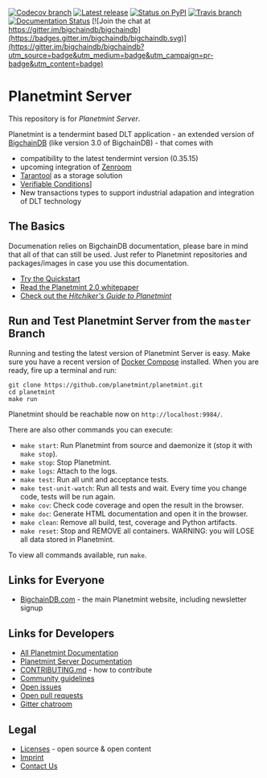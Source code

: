 <!---
Copyright © 2020 Interplanetary Database Association e.V.,
BigchainDB and IPDB software contributors.
SPDX-License-Identifier: (AGPL-3.0-or-later AND CC-BY-4.0)
Code is AGPL-3.0-or-later and docs are CC-BY-4.0
--->

<!--- There is no shield to get the latest version
(including pre-release versions) from PyPI,
so show the latest GitHub release instead.
--->

[![Codecov branch](https://img.shields.io/codecov/c/github/bigchaindb/bigchaindb/master.svg)](https://codecov.io/github/bigchaindb/bigchaindb?branch=master)
[![Latest release](https://img.shields.io/github/release/bigchaindb/bigchaindb/all.svg)](https://github.com/bigchaindb/bigchaindb/releases)
[![Status on PyPI](https://img.shields.io/pypi/status/bigchaindb.svg)](https://pypi.org/project/Planetmint/)
[![Travis branch](https://img.shields.io/travis/bigchaindb/bigchaindb/master.svg)](https://travis-ci.com/bigchaindb/bigchaindb)
[![Documentation Status](https://readthedocs.org/projects/bigchaindb-server/badge/?version=latest)](https://docs.bigchaindb.com/projects/server/en/latest/)
[![Join the chat at https://gitter.im/bigchaindb/bigchaindb](https://badges.gitter.im/bigchaindb/bigchaindb.svg)](https://gitter.im/bigchaindb/bigchaindb?utm_source=badge&utm_medium=badge&utm_campaign=pr-badge&utm_content=badge)

# Planetmint Server

This repository is for _Planetmint Server_.

Planetmint is a tendermint based DLT application - an extended version of [BigchainDB](https://github.com/bigchaindb) (like version 3.0 of BigchainDB) - that comes with 
* compatibility to the latest tendermint version (0.35.15)
* upcoming integration of [Zenroom ](https://zenroom.org/)
* [Tarantool](https://www.tarantool.io/en/) as a storage solution 
* [Verifiable Conditions](https://w3c-ccg.github.io/verifiable-conditions/#:~:text=A%20verifiable%20condition%20type%20MUST,object%20property%20for%20that%20condition.&text=The%20Delegated%20fulfillment%20condition%20MUST,an%20array%20of%20DID%20URLs.)]
* New transactions types to support industrial adapation and integration of DLT technology

## The Basics

Documenation relies on BigchainDB documentation, please bare in mind that all of that can still be used. Just refer to Planetmint repositories and packages/images in case you use this documentation. 
* [Try the Quickstart](https://docs.bigchaindb.com/projects/server/en/latest/quickstart.html)
* [Read the Planetmint 2.0 whitepaper](https://www.bigchaindb.com/whitepaper/)
* [Check out the _Hitchiker's Guide to Planetmint_](https://www.bigchaindb.com/developers/guide/)

## Run and Test Planetmint Server from the `master` Branch

Running and testing the latest version of Planetmint Server is easy. Make sure you have a recent version of [Docker Compose](https://docs.docker.com/compose/install/) installed. When you are ready, fire up a terminal and run:

```text
git clone https://github.com/planetmint/planetmint.git
cd planetmint
make run
```

Planetmint should be reachable now on `http://localhost:9984/`.

There are also other commands you can execute:

* `make start`: Run Planetmint from source and daemonize it (stop it with `make stop`).
* `make stop`: Stop Planetmint.
* `make logs`: Attach to the logs.
* `make test`: Run all unit and acceptance tests.
* `make test-unit-watch`: Run all tests and wait. Every time you change code, tests will be run again.
* `make cov`: Check code coverage and open the result in the browser.
* `make doc`: Generate HTML documentation and open it in the browser.
* `make clean`: Remove all build, test, coverage and Python artifacts.
* `make reset`: Stop and REMOVE all containers. WARNING: you will LOSE all data stored in Planetmint.

To view all commands available, run `make`.

## Links for Everyone

* [BigchainDB.com](https://www.bigchaindb.com/) - the main Planetmint website, including newsletter signup
<!--
* [Roadmap](https://github.com/planetmint/org/blob/master/ROADMAP.md)
* [Blog](https://medium.com/the-bigchaindb-blog)
* [Twitter](https://twitter.com/Planetmint)
-->

## Links for Developers

* [All Planetmint Documentation](https://docs.bigchaindb.com/en/latest/)
* [Planetmint Server Documentation](https://docs.bigchaindb.com/projects/server/en/latest/index.html)
* [CONTRIBUTING.md](.github/CONTRIBUTING.md) - how to contribute
* [Community guidelines](CODE_OF_CONDUCT.md)
* [Open issues](https://github.com/planetmint/planetmint/issues)
* [Open pull requests](https://github.com/planetmint/planetmint/pulls)
* [Gitter chatroom](https://gitter.im/planetmint/community)

## Legal

* [Licenses](LICENSES.md) - open source & open content
* [Imprint](https://ipdb.io/imprint/)
* [Contact Us](https://ipdb.io/)
